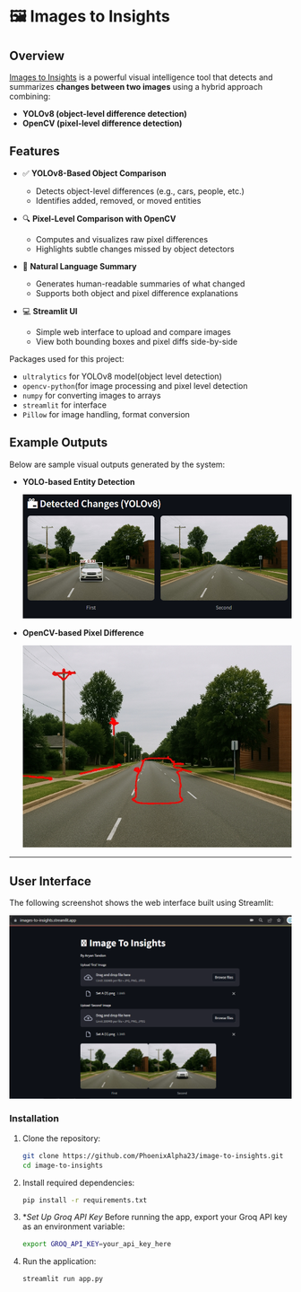 # 🖼️ Images to Insights

## Overview

[Images to Insights](https://images-to-insights.streamlit.app/) is a powerful visual intelligence tool that detects and summarizes **changes between two images** using a hybrid approach combining:

- **YOLOv8 (object-level difference detection)**
- **OpenCV (pixel-level difference detection)**

## Features

- ✅ **YOLOv8-Based Object Comparison**
  - Detects object-level differences (e.g., cars, people, etc.)
  - Identifies added, removed, or moved entities

- 🔍 **Pixel-Level Comparison with OpenCV**
  - Computes and visualizes raw pixel differences
  - Highlights subtle changes missed by object detectors

- 🧾 **Natural Language Summary**
  - Generates human-readable summaries of what changed
  - Supports both object and pixel difference explanations

- 💻 **Streamlit UI**
  - Simple web interface to upload and compare images
  - View both bounding boxes and pixel diffs side-by-side

Packages used for this project:

- `ultralytics` for YOLOv8 model(object level detection)
- `opencv-python`(for image processing and pixel level detection
- `numpy` for converting images to arrays
- `streamlit` for interface
- `Pillow` for image handling, format conversion
## Example Outputs

Below are sample visual outputs generated by the system:

- **YOLO-based Entity Detection**
  
  ![YOLO Output](assets/YOLO.PNG)

- **OpenCV-based Pixel Difference**

  ![OpenCV Output](assets/OpenCV.jpg)

---

## User Interface

The following screenshot shows the web interface built using Streamlit:

![Streamlit UI](assets/Capture.PNG)

### Installation

1. Clone the repository:
   ```bash
   git clone https://github.com/PhoenixAlpha23/image-to-insights.git
   cd image-to-insights
2. Install required dependencies:
   ```bash
   pip install -r requirements.txt
3. **Set Up Groq API Key* Before running the app, export your Groq API key as an environment variable:
   ```bash
   export GROQ_API_KEY=your_api_key_here

4. Run the application:
   ```bash
   streamlit run app.py
  
